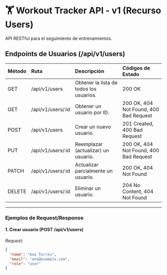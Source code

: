 # 🏋 Workout Tracker API - v1 (Recurso Users)

API RESTful para el seguimiento de entrenamientos.

## Endpoints de Usuarios (/api/v1/users)

| Método | Ruta | Descripción | Códigos de Estado |
| :--- | :--- | :--- | :--- |
| GET | /api/v1/users | Obtener la lista de todos los usuarios. | 200 OK |
| GET | /api/v1/users/:id | Obtener un usuario por ID. | 200 OK, 404 Not Found, 400 Bad Request |
| POST | /api/v1/users | Crear un nuevo usuario. | 201 Created, 400 Bad Request |
| PUT | /api/v1/users/:id | Reemplazar (actualizar) un usuario. | 200 OK, 404 Not Found, 400 Bad Request |
| PATCH | /api/v1/users/:id | Actualizar parcialmente un usuario. | 200 OK, 404 Not Found |
| DELETE | /api/v1/users/:id | Eliminar un usuario. | 204 No Content, 404 Not Found |

---

### Ejemplos de Request/Response

#### 1. Crear usuario (POST /api/v1/users)

*Request:*
```json
{
  "name": "Ana Torres",
  "email": "ana@example.com",
  "role": "user"
}